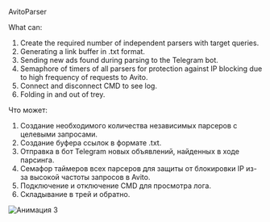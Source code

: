 AvitoParser

What can:

1) Create the required number of independent parsers with target queries.
2) Generating a link buffer in .txt format.
3) Sending new ads found during parsing to the Telegram bot.
4) Semaphore of timers of all parsers for protection against IP blocking due to high frequency of requests to Avito.
5) Connect and disconnect CMD to see log.
6) Folding in and out of trey.

Что может:

1) Создание необходимого количества независимых парсеров с целевыми запросами.
2) Создание буфера ссылок в формате .txt.
3) Отправка в бот Telegram новых объявлений, найденных в ходе парсинга.
4) Семафор таймеров всех парсеров для защиты от блокировки IP из-за высокой частоты запросов в Avito.
5) Подключение и отключение CMD для просмотра лога.
6) Складывание в трей и обратно.

![Анимация 3](https://github.com/user-attachments/assets/6f379d40-9635-4ac5-90db-f8f80813a978)
